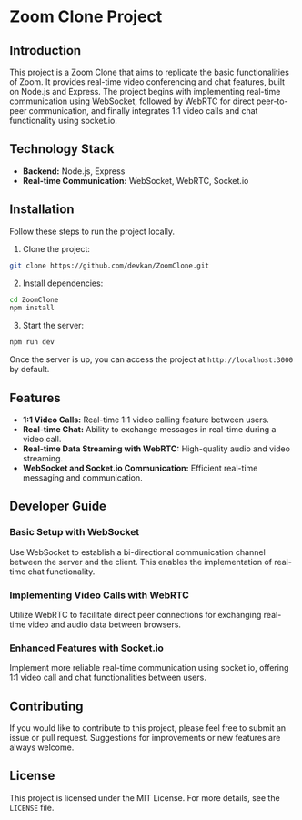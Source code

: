 
# Zoom Clone Project

## Introduction
This project is a Zoom Clone that aims to replicate the basic functionalities of Zoom. It provides real-time video conferencing and chat features, built on Node.js and Express. The project begins with implementing real-time communication using WebSocket, followed by WebRTC for direct peer-to-peer communication, and finally integrates 1:1 video calls and chat functionality using socket.io.

## Technology Stack
- **Backend:** Node.js, Express
- **Real-time Communication:** WebSocket, WebRTC, Socket.io

## Installation
Follow these steps to run the project locally.

1. Clone the project:
```bash
git clone https://github.com/devkan/ZoomClone.git
```

2. Install dependencies:
```bash
cd ZoomClone
npm install
```

3. Start the server:
```bash
npm run dev
```
Once the server is up, you can access the project at `http://localhost:3000` by default.

## Features
- **1:1 Video Calls:** Real-time 1:1 video calling feature between users.
- **Real-time Chat:** Ability to exchange messages in real-time during a video call.
- **Real-time Data Streaming with WebRTC:** High-quality audio and video streaming.
- **WebSocket and Socket.io Communication:** Efficient real-time messaging and communication.

## Developer Guide
### Basic Setup with WebSocket
Use WebSocket to establish a bi-directional communication channel between the server and the client. This enables the implementation of real-time chat functionality.

### Implementing Video Calls with WebRTC
Utilize WebRTC to facilitate direct peer connections for exchanging real-time video and audio data between browsers.

### Enhanced Features with Socket.io
Implement more reliable real-time communication using socket.io, offering 1:1 video call and chat functionalities between users.

## Contributing
If you would like to contribute to this project, please feel free to submit an issue or pull request. Suggestions for improvements or new features are always welcome.

## License
This project is licensed under the MIT License. For more details, see the `LICENSE` file.
